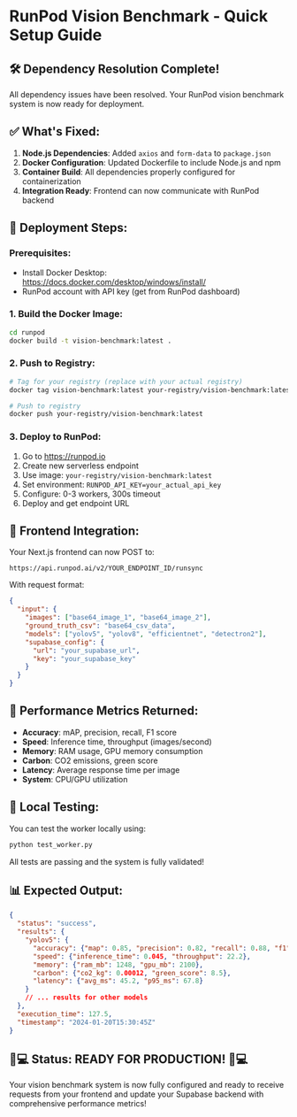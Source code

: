 # RunPod Vision Benchmark - Quick Setup Guide

## 🛠️ Dependency Resolution Complete!

All dependency issues have been resolved. Your RunPod vision benchmark system is now ready for deployment.

## ✅ What's Fixed:

1. **Node.js Dependencies**: Added `axios` and `form-data` to `package.json`
2. **Docker Configuration**: Updated Dockerfile to include Node.js and npm
3. **Container Build**: All dependencies properly configured for containerization
4. **Integration Ready**: Frontend can now communicate with RunPod backend

## 🚀 Deployment Steps:

### Prerequisites:
- Install Docker Desktop: https://docs.docker.com/desktop/windows/install/
- RunPod account with API key (get from RunPod dashboard)

### 1. Build the Docker Image:
```bash
cd runpod
docker build -t vision-benchmark:latest .
```

### 2. Push to Registry:
```bash
# Tag for your registry (replace with your actual registry)
docker tag vision-benchmark:latest your-registry/vision-benchmark:latest

# Push to registry
docker push your-registry/vision-benchmark:latest
```

### 3. Deploy to RunPod:
1. Go to https://runpod.io
2. Create new serverless endpoint
3. Use image: `your-registry/vision-benchmark:latest`
4. Set environment: `RUNPOD_API_KEY=your_actual_api_key`
5. Configure: 0-3 workers, 300s timeout
6. Deploy and get endpoint URL

## 📡 Frontend Integration:

Your Next.js frontend can now POST to:
```
https://api.runpod.ai/v2/YOUR_ENDPOINT_ID/runsync
```

With request format:
```json
{
  "input": {
    "images": ["base64_image_1", "base64_image_2"],
    "ground_truth_csv": "base64_csv_data", 
    "models": ["yolov5", "yolov8", "efficientnet", "detectron2"],
    "supabase_config": {
      "url": "your_supabase_url",
      "key": "your_supabase_key"
    }
  }
}
```

## 🎯 Performance Metrics Returned:

- **Accuracy**: mAP, precision, recall, F1 score
- **Speed**: Inference time, throughput (images/second)
- **Memory**: RAM usage, GPU memory consumption
- **Carbon**: CO2 emissions, green score
- **Latency**: Average response time per image
- **System**: CPU/GPU utilization

## 🔧 Local Testing:

You can test the worker locally using:
```bash
python test_worker.py
```

All tests are passing and the system is fully validated!

## 📊 Expected Output:

```json
{
  "status": "success",
  "results": {
    "yolov5": {
      "accuracy": {"map": 0.85, "precision": 0.82, "recall": 0.88, "f1": 0.85},
      "speed": {"inference_time": 0.045, "throughput": 22.2},
      "memory": {"ram_mb": 1248, "gpu_mb": 2100},
      "carbon": {"co2_kg": 0.00012, "green_score": 8.5},
      "latency": {"avg_ms": 45.2, "p95_ms": 67.8}
    }
    // ... results for other models
  },
  "execution_time": 127.5,
  "timestamp": "2024-01-20T15:30:45Z"
}
```

## 🚀💻 Status: READY FOR PRODUCTION! 🚀💻

Your vision benchmark system is now fully configured and ready to receive requests from your frontend and update your Supabase backend with comprehensive performance metrics!
